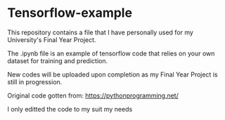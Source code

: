 # Tensorflow-example
This repository contains a file that I have personally used for my University's Final Year Project.

The .ipynb file is an example of tensorflow code that relies on your own dataset for training and prediction.

New codes will be uploaded upon completion as my Final Year Project is still in progression.



Original code gotten from: https://pythonprogramming.net/

I only editted the code to my suit my needs
